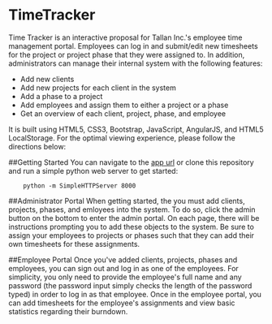 # TimeTracker

Time Tracker is an interactive proposal for Tallan Inc.'s employee time management portal. 
Employees can log in and submit/edit new timesheets for the project or project phase that they 
were assigned to. In addition, administrators can manage their internal system with the following 
features: 
* Add new clients 
* Add new projects for each client in the system 
* Add a phase to a project
* Add employees and assign them to either a project or a phase
* Get an overview of each client, project, phase, and employee

It is built using HTML5, CSS3, Bootstrap, JavaScript, AngularJS, and HTML5 LocalStorage. For the optimal
viewing experience, please follow the directions below:


##Getting Started
You can navigate to the [app url](http://jensenbouzi.com/TimeTracker/) or clone this repository and run a simple python web server to get started:

```
	python -m SimpleHTTPServer 8000
```

##Administrator Portal
When getting started, the you must add clients, projects, phases, and emloyees into the
system. To do so, click the admin button on the bottom to enter the admin portal. On 
each page, there will be instructions prompting you to add these objects to the system.
Be sure to assign your employees to projects or phases such that they can add their own timesheets 
for these assignments.

##Employee Portal
Once you've added clients, projects, phases and employees, you can sign out and log in as one of
the employees. For simplicity, you only need to provide the employee's full name and any password 
(the password input simply checks the length of the password typed) in order to log in as that employee.
Once in the employee portal, you can add timesheets for the employee's assignments and view basic statistics 
regarding their burndown. 



